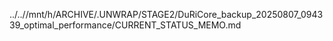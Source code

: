../..//mnt/h/ARCHIVE/.UNWRAP/STAGE2/DuRiCore_backup_20250807_094339_optimal_performance/CURRENT_STATUS_MEMO.md